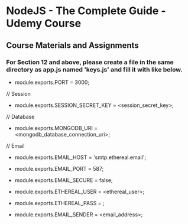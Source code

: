 # NodeJS - The Complete Guide - Udemy Course
## Course Materials and Assignments

### For Section 12 and above, please create a file in the same directory as app.js named 'keys.js' and fill it with like below.

* module.exports.PORT = 3000;

// Session
* module.exports.SESSION_SECRET_KEY = <session_secret_key>;

// Database
* module.exports.MONGODB_URI = <mongodb_database_connection_uri>;

// Email
* module.exports.EMAIL_HOST = 'smtp.ethereal.email';
* module.exports.EMAIL_PORT = 587;
* module.exports.EMAIL_SECURE = false;
* module.exports.ETHEREAL_USER = <ethereal_user>;
* module.exports.ETHEREAL_PASS = <password>;

* module.exports.EMAIL_SENDER = <email_address>;
